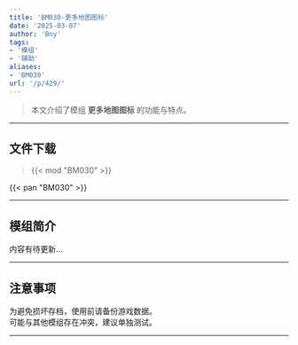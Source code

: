 ```yaml
---
title: 'BM030-更多地图图标'
date: '2025-03-07'
author: 'Bny'
tags:
- '模组'
- '辅助'
aliases:
- 'BM030'
url: '/p/429/'
---
```


> 本文介绍了模组 **更多地图图标** 的功能与特点。

---

## 文件下载  

> {{< mod "BM030" >}}  

{{< pan "BM030" >}}  

---

## 模组简介

>  
内容有待更新...  

---

## 注意事项

>  
为避免损坏存档，使用前请备份游戏数据。  
可能与其他模组存在冲突，建议单独测试。  

---

